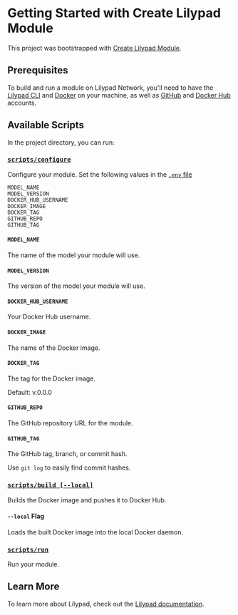 # Getting Started with Create Lilypad Module

This project was bootstrapped with [Create Lilypad Module](https://github.com/DevlinRocha/create-lilypad-module).

## Prerequisites

To build and run a module on Lilypad Network, you'll need to have the [Lilypad CLI](https://docs.lilypad.tech/lilypad/lilypad-testnet/install-run-requirements) and [Docker](https://www.docker.com/) on your machine, as well as [GitHub](https://github.com/) and [Docker Hub](https://hub.docker.com/) accounts.

## Available Scripts

In the project directory, you can run:

### [`scripts/configure`](scripts/configure)

Configure your module.
Set the following values in the [`.env` file](.env)

```
MODEL_NAME
MODEL_VERSION
DOCKER_HUB_USERNAME
DOCKER_IMAGE
DOCKER_TAG
GITHUB_REPO
GITHUB_TAG
```

#### `MODEL_NAME`

The name of the model your module will use.

#### `MODEL_VERSION`

The version of the model your module will use.

#### `DOCKER_HUB_USERNAME`

Your Docker Hub username.

#### `DOCKER_IMAGE`

The name of the Docker image.

#### `DOCKER_TAG`

The tag for the Docker image.

Default: v.0.0.0

#### `GITHUB_REPO`

The GitHub repository URL for the module.

#### `GITHUB_TAG`

The GitHub tag, branch, or commit hash.

Use `git log` to easily find commit hashes.

### [`scripts/build [--local]`](scripts/build)

Builds the Docker image and pushes it to Docker Hub.

#### `--local` Flag

Loads the built Docker image into the local Docker daemon.

### [`scripts/run`](scripts/run)

Run your module.

## Learn More

To learn more about Lilypad, check out the [Lilypad documentation](https://docs.lilypad.tech/lilypad).
